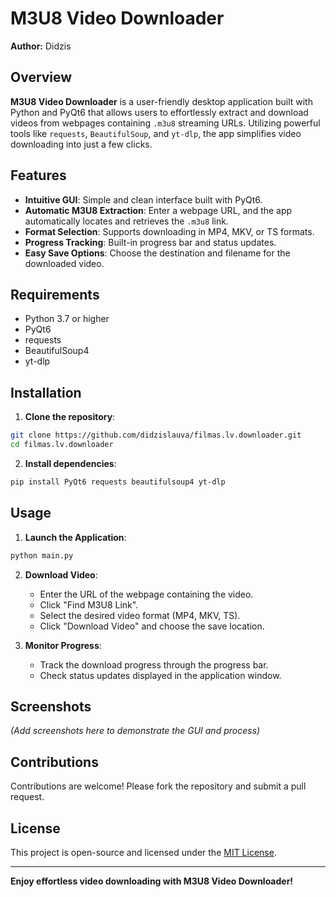# M3U8 Video Downloader

**Author:** Didzis  

## Overview

**M3U8 Video Downloader** is a user-friendly desktop application built with Python and PyQt6 that allows users to effortlessly extract and download videos from webpages containing `.m3u8` streaming URLs. Utilizing powerful tools like `requests`, `BeautifulSoup`, and `yt-dlp`, the app simplifies video downloading into just a few clicks.

## Features

- **Intuitive GUI**: Simple and clean interface built with PyQt6.
- **Automatic M3U8 Extraction**: Enter a webpage URL, and the app automatically locates and retrieves the `.m3u8` link.
- **Format Selection**: Supports downloading in MP4, MKV, or TS formats.
- **Progress Tracking**: Built-in progress bar and status updates.
- **Easy Save Options**: Choose the destination and filename for the downloaded video.

## Requirements

- Python 3.7 or higher
- PyQt6
- requests
- BeautifulSoup4
- yt-dlp

## Installation

1. **Clone the repository**:

```bash
git clone https://github.com/didzislauva/filmas.lv.downloader.git
cd filmas.lv.downloader
```

2. **Install dependencies**:

```bash
pip install PyQt6 requests beautifulsoup4 yt-dlp
```

## Usage

1. **Launch the Application**:

```bash
python main.py
```

2. **Download Video**:
   - Enter the URL of the webpage containing the video.
   - Click "Find M3U8 Link".
   - Select the desired video format (MP4, MKV, TS).
   - Click "Download Video" and choose the save location.

3. **Monitor Progress**:
   - Track the download progress through the progress bar.
   - Check status updates displayed in the application window.

## Screenshots

*(Add screenshots here to demonstrate the GUI and process)*

## Contributions

Contributions are welcome! Please fork the repository and submit a pull request.

## License

This project is open-source and licensed under the [MIT License](LICENSE).

---

**Enjoy effortless video downloading with M3U8 Video Downloader!**

